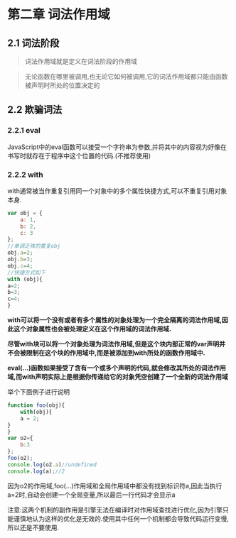 # 第二章 词法作用域

## 2.1 词法阶段

> 词法作用域就是定义在词法阶段的作用域

> 无论函数在哪里被调用,也无论它如何被调用,它的词法作用域都只能由函数被声明时所处的位置决定的

## 2.2 欺骗词法

### 2.2.1 eval

JavaScript中的eval函数可以接受一个字符串为参数,并将其中的内容视为好像在书写时就存在于程序中这个位置的代码.(不推荐使用)

### 2.2.2 with

with通常被当作重复引用同一个对象中的多个属性快捷方式,可以不重复引用对象本身.

```javascript
var obj = {
	a: 1,
	b: 2,
	c: 3
};
//单调乏味的重复obj
obj.a=2;
obj.b=3;
obj.c=4;
//快捷方式如下
with (obj){
a=2;
b=3;
c=4;
}
```

**with可以将一个没有或者有多个属性的对象处理为一个完全隔离的词法作用域,因此这个对象属性也会被处理定义在这个作用域的词法作用域.**

**尽管with块可以将一个对象处理为词法作用域,但是这个块内部正常的var声明并不会被限制在这个块的作用域中,而是被添加到with所处的函数作用域中.**

**eval(…)函数如果接受了含有一个或多个声明的代码,就会修改其所处的词法作用域,而with声明实际上是根据你传递给它的对象凭空创建了一个全新的词法作用域**

举个下面例子进行说明

```javascript
function foo(obj){
	with(obj){
	a = 2;
}
}
var o2={
	b:3
};
foo(o2);
console.log(o2.a)//undefined
console.log(a);//2
```

因为o2的作用域,foo(…)作用域和全局作用域中都没有找到标识符a,因此当执行a=2时,自动会创建一个全局变量,所以最后一行代码才会显示a

注意:这两个机制的副作用是引擎无法在编译时对作用域查找进行优化,因为引擎只能谨慎地认为这样的优化是无效的.使用其中任何一个机制都会导致代码运行变慢,所以还是不要使用.

